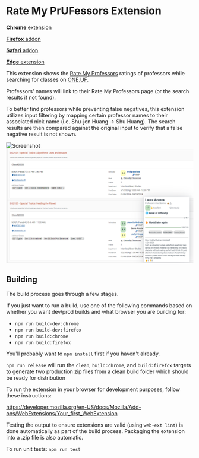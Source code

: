 # Rate My PrUFessors Extension

[**Chrome** extension][link-chrome] 

[**Firefox** addon][link-firefox] 

[**Safari** addon][link-safari]

[**Edge** extension][link-chrome]


This extension shows the [Rate My Professors](https://www.ratemyprofessors.com/) ratings of professors while searching for classes on [ONE.UF](https://one.uf.edu/soc/).

Professors' names will link to their Rate My Professors page (or the search results if not found).

To better find professors while preventing false negatives, this extension utilizes input filtering by mapping certain professor names to their associated nick name (i.e. Shu-jen Huang -> Shu Huang). The search results are then compared against the original input to verify that a false negative result is not shown.

![Screenshot](images/screenshot.png)
![Screenshot](images/screenshot2.png)

[link-chrome]: https://chrome.google.com/webstore/detail/rate-my-professors-for-ri/lcionigofpcbfpmnipnioapimoggnbda?hl=en&authuser=0 "Version published on Chrome Web Store"
[link-firefox]: https://addons.mozilla.org/firefox/downloads/file/4307708/rate_my_prufessors-2.0.5.xpi "Version for Mozilla Add-ons (private)"
[link-safari]: https://TODO.com "Version for Apple Safari"


## Building

The build process goes through a few stages.

If you just want to run a build, use one of the following commands based on whether you want dev/prod builds and what browser you are building for:
- `npm run build-dev:chrome`
- `npm run build-dev:firefox`
- `npm run build:chrome`
- `npm run build:firefox`

You'll probably want to `npm install` first if you haven't already.

`npm run release` will run the `clean`, `build:chrome`, and `build:firefox` targets to generate two production zip files from a clean build folder which should be ready for distribution

To run the extension in your browser for development purposes, follow these instructions:

https://developer.mozilla.org/en-US/docs/Mozilla/Add-ons/WebExtensions/Your_first_WebExtension

Testing the output to ensure extensions are valid (using `web-ext lint`) is done automatically as part of the build process. Packaging the extension into a .zip file is also automatic.

To run unit tests: `npm run test`